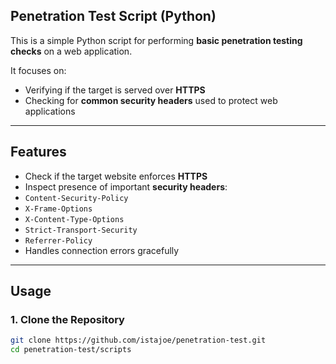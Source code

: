  ## Penetration Test Script (Python)

This is a simple Python script for performing **basic penetration testing checks** on a web application.  

It focuses on:
- Verifying if the target is served over **HTTPS**
- Checking for **common security headers** used to protect web applications

---

##  Features
-  Check if the target website enforces **HTTPS**
-  Inspect presence of important **security headers**:
  - `Content-Security-Policy`
  - `X-Frame-Options`
  - `X-Content-Type-Options`
  - `Strict-Transport-Security`
  - `Referrer-Policy`
-  Handles connection errors gracefully

---

##  Usage

### 1. Clone the Repository
```bash
git clone https://github.com/istajoe/penetration-test.git
cd penetration-test/scripts

